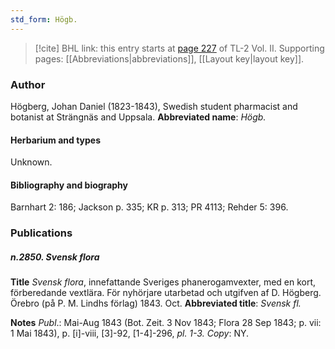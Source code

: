 ```yaml
---
std_form: Högb.
---
```


> [!cite] BHL link: this entry starts at [page 227](https://www.biodiversitylibrary.org/page/33068469) of TL-2 Vol. II.
> Supporting pages: [[Abbreviations|abbreviations]], [[Layout key|layout key]].

### Author

Högberg, Johan Daniel (1823-1843), Swedish student pharmacist and botanist at Strängnäs and Uppsala. 
**Abbreviated name**: *Högb.*

#### Herbarium and types

Unknown.

#### Bibliography and biography

Barnhart 2: 186; Jackson p. 335; KR p. 313; PR 4113; Rehder 5: 396.

### Publications

##### n.2850. Svensk flora

**Title**
*Svensk flora*, innefattande Sveriges phanerogamvexter, med en kort, förberedande vextlära. För nyhörjare utarbetad och utgifven af D. Högberg. Örebro (på P. M. Lindhs förlag) 1843. Oct.
**Abbreviated title**: *Svensk fl.*

**Notes**
*Publ*.: Mai-Aug 1843 (Bot. Zeit. 3 Nov 1843; Flora 28 Sep 1843; p. vii: 1 Mai 1843), p. \[i\]-viii, \[3\]-92, \[1-4\]-296, *pl. 1-3. Copy*: NY.

